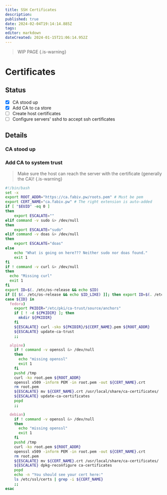 ```yaml
---
title: SSH Certificates
description: 
published: true
date: 2024-02-04T19:14:14.885Z
tags: 
editor: markdown
dateCreated: 2024-01-15T21:06:14.952Z
---
```


> WIP PAGE
{.is-warning}

# Certificates
## Status
- [X] CA stood up
- [X] Add CA to ca store
- [ ] Create host certificates
- [ ] Configure servers' sshd to accept ssh certificates

## Details
### CA stood up
### Add CA to system trust
> Make sure the host can reach the server with the certificate (generally the CA)!
{.is-warning}

```bash
#!/bin/bash
set -x
export ROOT_ADDR="https://ca.fabiv.pw/roots.pem" # Must be pem
export CERT_NAME="ca.fabiv.pw" # The right extension is auto-added
if [ "$EUID" -eq 0 ]
then
    export ESCALATE=""
elif command -v sudo &> /dev/null
then
    export ESCALATE="sudo"
elif command -v doas &> /dev/null
then
    export ESCALATE="doas"
else
    echo "What is going on here??? Neither sudo nor doas found."
    exit 1
fi
if ! command -v curl &> /dev/null
then
  echo "Missing curl"
  exit 1
fi
export ID=$(. /etc/os-release && echo $ID)
if [[ $(. /etc/os-release && echo $ID_LIKE) ]]; then export ID=$(. /etc/os-release && echo $ID_LIKE); fi
case ${ID} in
  fedora)
    export PKIDIR="/etc/pki/ca-trust/source/anchors"
    if [ ! -d ${PKIDIR} ]; then
      mkdir ${PKIDIR}
    fi
    ${ESCALATE} curl -sko ${PKIDIR}/${CERT_NAME}.pem ${ROOT_ADDR}
    ${ESCALATE} update-ca-trust
    ;;

  alpine)
    if ! command -v openssl &> /dev/null
    then
      echo "missing openssl"
      exit 1
    fi
    pushd /tmp
    curl -ko root.pem ${ROOT_ADDR}
    openssl x509 -inform PEM -in root.pem -out ${CERT_NAME}.crt
    rm root.pem
    ${ESCALATE} mv ${CERT_NAME}.crt /usr/local/share/ca-certificates/
    ${ESCALATE} update-ca-certificates
    popd
    ;;

  debian)
    if ! command -v openssl &> /dev/null
    then
      echo "missing openssl"
      exit 1
    fi
    pushd /tmp
    curl -ko root.pem ${ROOT_ADDR}
    openssl x509 -inform PEM -in root.pem -out ${CERT_NAME}.crt
    rm root.pem
    ${ESCALATE} mv ${CERT_NAME}.crt /usr/local/share/ca-certificates/
    ${ESCALATE} dpkg-reconfigure ca-certificates
    popd
    echo -n "You should see your cert here:"
    ls /etc/ssl/certs | grep -i ${CERT_NAME}
    ;;
esac
```